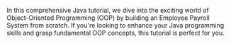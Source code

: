 In this comprehensive Java tutorial, we dive into the exciting world of Object-Oriented Programming (OOP) by building an Employee Payroll System from scratch. If you're looking to enhance your Java programming skills and grasp fundamental OOP concepts, this tutorial is perfect for you.
